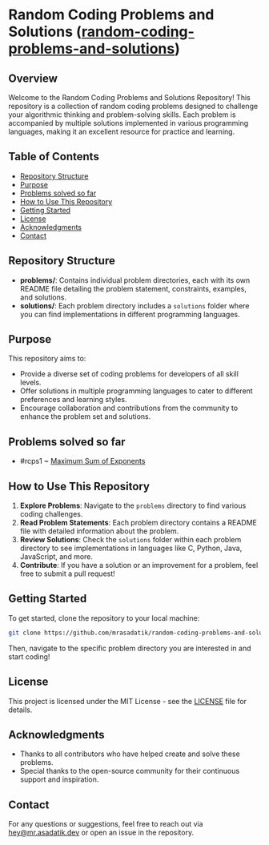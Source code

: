 # Random Coding Problems and Solutions ([random-coding-problems-and-solutions](https://github.com/mrasadatik/random-coding-problems-and-solutions.git))

## Overview

Welcome to the Random Coding Problems and Solutions Repository! This repository is a collection of random coding problems designed to challenge your algorithmic thinking and problem-solving skills. Each problem is accompanied by multiple solutions implemented in various programming languages, making it an excellent resource for practice and learning.

## Table of Contents

-   [Repository Structure](#repository-structure)
-   [Purpose](#purpose)
-   [Problems solved so far](#problems-solved-so-far)
-   [How to Use This Repository](#how-to-use-this-repository)
-   [Getting Started](#getting-started)
-   [License](#license)
-   [Acknowledgments](#acknowledgments)
-   [Contact](#contact)

## Repository Structure

-   **problems/**: Contains individual problem directories, each with its own README file detailing the problem statement, constraints, examples, and solutions.
-   **solutions/**: Each problem directory includes a `solutions` folder where you can find implementations in different programming languages.

## Purpose

This repository aims to:

-   Provide a diverse set of coding problems for developers of all skill levels.
-   Offer solutions in multiple programming languages to cater to different preferences and learning styles.
-   Encourage collaboration and contributions from the community to enhance the problem set and solutions.

## Problems solved so far

-   #rcps1 ~ [Maximum Sum of Exponents](problems/maximum-sum-of-exponents-#rcpas1)

## How to Use This Repository

1. **Explore Problems**: Navigate to the `problems` directory to find various coding challenges.
2. **Read Problem Statements**: Each problem directory contains a README file with detailed information about the problem.
3. **Review Solutions**: Check the `solutions` folder within each problem directory to see implementations in languages like C, Python, Java, JavaScript, and more.
4. **Contribute**: If you have a solution or an improvement for a problem, feel free to submit a pull request!

## Getting Started

To get started, clone the repository to your local machine:

```bash
git clone https://github.com/mrasadatik/random-coding-problems-and-solutions.git
```

Then, navigate to the specific problem directory you are interested in and start coding!

## License

This project is licensed under the MIT License - see the [LICENSE](LICENSE.md) file for details.

## Acknowledgments

-   Thanks to all contributors who have helped create and solve these problems.
-   Special thanks to the open-source community for their continuous support and inspiration.

## Contact

For any questions or suggestions, feel free to reach out via [hey@mr.asadatik.dev](mailto:hey@mr.asadatik.dev) or open an issue in the repository.
